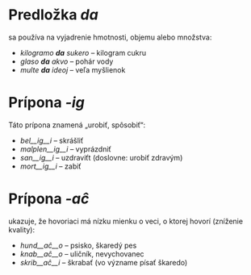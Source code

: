# Predložka *da*

sa používa na vyjadrenie hmotnosti, objemu alebo množstva:

- *kilogramo __da__ sukero* – kilogram cukru
- *glaso __da__ akvo* – pohár vody 
- *multe __da__ ideoj* – veľa myšlienok 

# Prípona *-ig*

Táto prípona znamená „urobiť, spôsobiť“:

- *bel__ig__i* – skrášliť
- *malplen__ig__i* – vyprázdniť
- *san__ig__i* – uzdraviťt (doslovne: urobiť zdravým)
- *mort__ig__i* – zabiť 

# Prípona *-aĉ*

ukazuje, že hovoriaci má nízku mienku o veci, o ktorej hovorí (zníženie kvality):

- *hund__aĉ__o* – psisko, škaredý pes
- *knab__aĉ__o* – uličník, nevychovanec
- *skrib__aĉ__i* – škrabať (vo význame písať škaredo)
